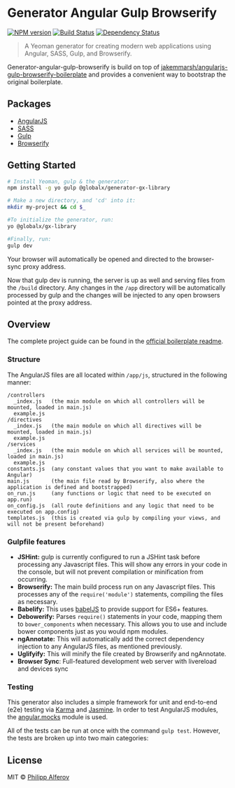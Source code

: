 # Generator Angular Gulp Browserify

[![NPM version][npm-image]][npm-url]
[![Build Status][travis-image]][travis-url]
[![Dependency Status][depstat-image]][depstat-url]

> A Yeoman generator for creating modern web applications using Angular, SASS, Gulp, and Browserify.

Generator-angular-gulp-browserify is build on top of [jakemmarsh/angularjs-gulp-browserify-boilerplate](https://github.com/jakemmarsh/angularjs-gulp-browserify-boilerplate) and provides a convenient way to bootstrap the original boilerplate.

## Packages
- [AngularJS](http://angularjs.org/)
- [SASS](http://sass-lang.com/)
- [Gulp](http://gulpjs.com/)
- [Browserify](http://browserify.org/)

## Getting Started
```bash
# Install Yeoman, gulp & the generator:
npm install -g yo gulp @globalx/generator-gx-library

# Make a new directory, and 'cd' into it:
mkdir my-project && cd $_

#To initialize the generator, run:
yo @globalx/gx-library

#Finally, run:
gulp dev
```

Your browser will automatically be opened and directed to the browser-sync proxy address.

Now that gulp dev is running, the server is up as well and serving files from the `/build` directory. Any changes in the `/app` directory will be automatically processed by gulp and the changes will be injected to any open browsers pointed at the proxy address.

## Overview
The complete project guide can be found in the [official boilerplate readme](https://github.com/jakemmarsh/angularjs-gulp-browserify-boilerplate/blob/master/README.md).

### Structure
The AngularJS files are all located within `/app/js`, structured in the following manner:

```
/controllers
  _index.js   (the main module on which all controllers will be mounted, loaded in main.js)
  example.js
/directives
  _index.js   (the main module on which all directives will be mounted, loaded in main.js)
  example.js
/services
  _index.js   (the main module on which all services will be mounted, loaded in main.js)
  example.js
constants.js  (any constant values that you want to make available to Angular)
main.js       (the main file read by Browserify, also where the application is defined and bootstrapped)
on_run.js     (any functions or logic that need to be executed on app.run)
on_config.js  (all route definitions and any logic that need to be executed on app.config)
templates.js  (this is created via gulp by compiling your views, and will not be present beforehand)
```

### Gulpfile features
- **JSHint:** gulp is currently configured to run a JSHint task before processing any Javascript files. This will show any errors in your code in the console, but will not prevent compilation or minification from occurring.
- **Browserify:** The main build process run on any Javascript files. This processes any of the `require('module')` statements, compiling the files as necessary.
- **Babelify:** This uses [babelJS](https://babeljs.io/) to provide support for ES6+ features.
- **Debowerify:** Parses `require()` statements in your code, mapping them to `bower_components` when necessary. This allows you to use and include bower components just as you would npm modules.
- **ngAnnotate:** This will automatically add the correct dependency injection to any AngularJS files, as mentioned previously.
- **Uglifyify:** This will minify the file created by Browserify and ngAnnotate.
- **Browser Sync**: Full-featured development web server with livereload and devices sync

### Testing
This generator also includes a simple framework for unit and end-to-end (e2e) testing via [Karma](http://karma-runner.github.io/) and [Jasmine](http://jasmine.github.io/). In order to test AngularJS modules, the [angular.mocks](https://docs.angularjs.org/api/ngMock/object/angular.mock) module is used.

All of the tests can be run at once with the command `gulp test`. However, the tests are broken up into two main categories:

## License
MIT © [Philipp Alferov](https://github.com/alferov)

[npm-url]: https://npmjs.org/package/generator-angular-gulp-browserify
[npm-image]: https://img.shields.io/npm/v/generator-angular-gulp-browserify.svg?style=flat-square

[travis-url]: https://travis-ci.org/alferov/generator-angular-gulp-browserify
[travis-image]: https://img.shields.io/travis/alferov/generator-angular-gulp-browserify.svg?style=flat-square

[depstat-url]: https://david-dm.org/alferov/generator-angular-gulp-browserify
[depstat-image]: https://david-dm.org/alferov/generator-angular-gulp-browserify.svg?style=flat-square
